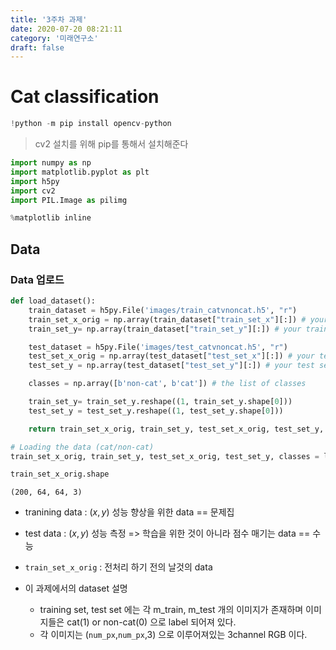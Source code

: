 ```yaml
---
title: '3주차 과제'
date: 2020-07-20 08:21:11
category: '미래연구소'
draft: false
---
```


# Cat classification

```py
!python -m pip install opencv-python
```

> cv2 설치를 위해 pip를 통해서 설치해준다

```py
import numpy as np
import matplotlib.pyplot as plt
import h5py
import cv2
import PIL.Image as pilimg

%matplotlib inline
```

## Data

### Data 업로드

```py
def load_dataset():
    train_dataset = h5py.File('images/train_catvnoncat.h5', "r")
    train_set_x_orig = np.array(train_dataset["train_set_x"][:]) # your train set features
    train_set_y= np.array(train_dataset["train_set_y"][:]) # your train set labels

    test_dataset = h5py.File('images/test_catvnoncat.h5', "r")
    test_set_x_orig = np.array(test_dataset["test_set_x"][:]) # your test set features
    test_set_y = np.array(test_dataset["test_set_y"][:]) # your test set labels

    classes = np.array([b'non-cat', b'cat']) # the list of classes

    train_set_y= train_set_y.reshape((1, train_set_y.shape[0]))
    test_set_y = test_set_y.reshape((1, test_set_y.shape[0]))

    return train_set_x_orig, train_set_y, test_set_x_orig, test_set_y, classes
```

```py
# Loading the data (cat/non-cat)
train_set_x_orig, train_set_y, test_set_x_orig, test_set_y, classes = load_dataset()
```

```py
train_set_x_orig.shape
```

```
(200, 64, 64, 3)
```

- tranining data : $(x, y)$ 성능 향상을 위한 data == 문제집
- test data : $(x,y)$ 성능 측정 => 학습을 위한 것이 아니라 점수 매기는 data == 수능
- `train_set_x_orig` : 전처리 하기 전의 날것의 data

- 이 과제에서의 dataset 설명
  - training set, test set 에는 각 m_train, m_test 개의 이미지가 존재하며 이미지들은 cat(1) or non-cat(0) 으로 label 되어져 있다.
  - 각 이미지는 (`num_px`,`num_px`,3) 으로 이루어져있는 3channel RGB 이다.

